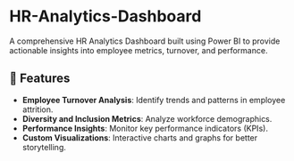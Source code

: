# HR-Analytics-Dashboard
A comprehensive HR Analytics Dashboard built using Power BI to provide actionable insights into employee metrics, turnover, and performance.



## 🎯 Features
- **Employee Turnover Analysis**: Identify trends and patterns in employee attrition.
- **Diversity and Inclusion Metrics**: Analyze workforce demographics.
- **Performance Insights**: Monitor key performance indicators (KPIs).
- **Custom Visualizations**: Interactive charts and graphs for better storytelling.
  
